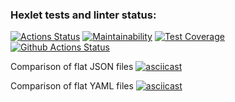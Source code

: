 ### Hexlet tests and linter status:
[![Actions Status](https://github.com/nastasja83/php-project-lvl2/workflows/hexlet-check/badge.svg)](https://github.com/nastasja83/php-project-lvl2/actions)
[![Maintainability](https://codeclimate.com/github/nastasja83/php-project-lvl2/badges/gpa.svg)](https://codeclimate.com/github/nastasja83/php-project-lvl2)
[![Test Coverage](https://api.codeclimate.com/v1/badges/c153b52a1e45aebe3a4a/test_coverage)](https://codeclimate.com/github/nastasja83/php-project-lvl2/test_coverage)
[![Github Actions Status](https://github.com/nastasja83/php-project-lvl2/workflows/PHP%20CI/badge.svg)](https://github.com/nastasja83/php-project-lvl2/actions)



Сomparison of flat JSON files
[![asciicast](https://asciinema.org/a/445984.svg)](https://asciinema.org/a/445984)

Сomparison of flat YAML files
[![asciicast](https://asciinema.org/a/MHHEU5yjJ3kMKAiE2UMOo5wOI.svg)](https://asciinema.org/a/MHHEU5yjJ3kMKAiE2UMOo5wOI)